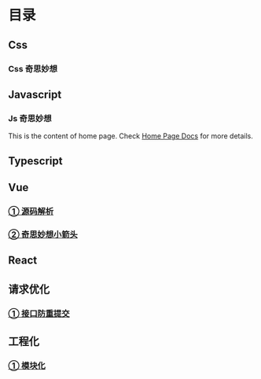 # 目录

## Css

### Css 奇思妙想

## Javascript

### Js 奇思妙想

This is the content of home page. Check [Home Page Docs][default-theme-home] for more details.

[default-theme-home]: /guide/css/cssExample.md

## Typescript

## Vue

### [① 源码解析][vue-source-example]
### [② 奇思妙想小箭头][vue-arrow-example]

[vue-source-example]: /guide/vue/sourceCode.md
[vue-arrow-example]: /guide/vue/arrow.md

## React

## 请求优化

### [① 接口防重提交][repeat-request]
[repeat-request]: /guide/request/repeatRequest.md

## 工程化

### [① 模块化][engineering-module]
[engineering-module]: /guide/engineering/module.md
